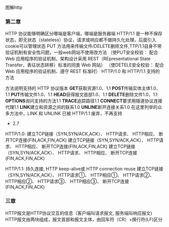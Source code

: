 ﻿图解http

### 第二章
HTTP 协议能够明确区分哪端是客户端，哪端是服务器端
HTTP/1.1 是一种不保存状态，即无状态（stateless）协议，请求或响应都不做持久化处理，后面引入cookie可以管理状态
PUT 方法用来传输文件/DELETE删除文件,TTP/1.1自身不带验证机制有安全性问题，一般web网站不使用改方法
（使PUT安全校验： 配合 Web 应用程序的验证机制、架构设计采用 REST（REpresentational State Transfer，表征状态转移）标准的同类 Web 网站）
（使DETELE安全校验： 配合 Web 应用程序的验证机制、遵守 REST 标准时）
HTTP/1.0 和 HTTP/1.1 支持的方法

方法说明支持的 HTTP 协议版本
**GET**获取资源1.0、1.1
**POST**传输实体主体1.0、1.1
**PUT**传输文件1.0、1.1
**HEAD**获得报文首部1.0、1.1
**DELETE**删除文件1.0、1.1
**OPTIONS**询问支持的方法1.1
**TRACE**追踪路径1.1
**CONNECT**要求用隧道协议连接代理1.1
**LINK**建立和资源之间的联系1.0
**UNLINE**断开连接关系1.0
在这里列举的众多方法中，LINK 和 UNLINK 已被 HTTP/1.1 废弃，不再支持

- 2.7

HTTP/1.0: 
建立TCP链接（SYN,SYN/ACK,ACK）、
HTTP请求、
HTTP相应、
断开TCP连接(FIN,ACK,FIN,ACK)
建立TCP链接（SYN,SYN/ACK,ACK）、
HTTP请求、
HTTP相应、
断开TCP连接(FIN,ACK,FIN,ACK)
建立TCP链接（SYN,SYN/ACK,ACK）、
HTTP请求、
HTTP相应、
断开TCP连接(FIN,ACK,FIN,ACK)



HTTP/1.1: 持久连接, HTTP keep-alive或 HTTP connection reuse
建立TCP链接（SYN,SYN/ACK,ACK）、
HTTP请求①、
HTTP相应①、
HTTP请求②、
HTTP相应②、
HTTP请求③、
HTTP相应③、
断开TCP连接(FIN,ACK,FIN,ACK)


### 三章
HTTP报文是HTTP协议交互的信息（客户端叫请求报文, 服务端叫响应报文)
HTTP报文由两块组成，报文首部和报文主体，由回车符（CR）+换行符(LF)区分

